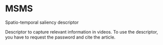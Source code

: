 # MSMS
Spatio-temporal saliency descriptor

Descriptor to capture relevant information in videos.
To use the descriptor, you have to request the password and cite the article.
